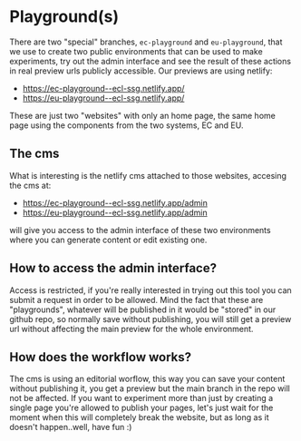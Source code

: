 # Playground(s)

There are two "special" branches, `ec-playground` and `eu-playground`, that we use to create two public environments that can be used to make experiments, try out the admin interface and see the result of these actions in real preview urls publicly accessible.
Our previews are using netlify:
 -  https://ec-playground--ecl-ssg.netlify.app/
 -  https://eu-playground--ecl-ssg.netlify.app/

 These are just two "websites" with only an home page, the same home page using the components from the two systems, EC and EU.

 ## The cms

 What is interesting is the netlify cms attached to those websites, accesing the cms at:
  -  https://ec-playground--ecl-ssg.netlify.app/admin
  -  https://eu-playground--ecl-ssg.netlify.app/admin

will give you access to the admin interface of these two environments where you can generate content or edit existing one. 

## How to access the admin interface?

Access is restricted, if you're really interested in trying out this tool you can submit a request in order to be allowed. Mind the fact that these are "playgrounds", whatever will be published in it would be "stored" in our github repo, so normally save without publishing, you will still get a preview url without affecting the main preview for the whole environment.

## How does the workflow works?

The cms is using an editorial worflow, this way you can save your content without publishing it, you get a preview but the main branch in the repo will not be affected.
If you want to experiment more than just by creating a single page you're allowed to publish your pages, let's just wait for the moment when this will completely break the website, but as long as it doesn't happen..well, have fun :)
